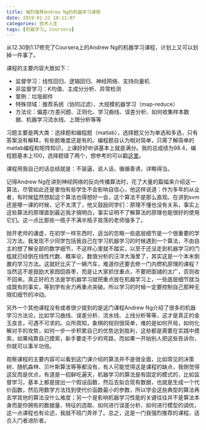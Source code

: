 ```yaml
---
title: 强烈推荐Andrew Ng的机器学习课程
date: 2019-01-21 18:11:07
categories: 技术人生
tags: [机器学习, Coursera]
---
```


从12.30到1.17修完了Coursera上的Andrew Ng的机器学习课程，计划上又可以划掉一件事了。

课程的主要内容大致如下：
- 监督学习：线性回归、逻辑回归、神经网络、支持向量机
- 非监督学习：K均值、主成分分析、异常检测
- 案例：垃圾邮件
- 特殊领域：推荐系统（协同过滤）、大规模机器学习（map-reduce）
- 方法论：偏差/方差问题、正则化、学习曲线、误差分析、如何收集样本数据、机器学习流水线、上限分析等等

<!--more-->

习题主要是两大类：选择题和编程题（matlab），选择题又分为单选和多选，只有答案没有解释，有些题难度还是有的。编程题自认为相对简单，只需了解简单的matlab编程和矩阵知识，上课好好听讲基本上就是满分。我的总成绩为98.4，编程题基本上100，选择题错了两个，想参考的可以戳[这里](https://github.com/naosense/coursera-ml)。

课程用我自己的话总结就是：不装逼，说人话，循循善诱，详略得当。

记得Andrew Ng在讲到神经网络的反向传播算法时，花了大量的篇幅来介绍这一算法，尽管如此还是害怕有些学生不会影响自信心，他这样说道：作为多年的从业者，有时候猛然想起这个算法也得想好一会，这个算法不是那么直观。在讲到svm还是哪一课的时候，记不太清了，他又鼓励同学们：原理不懂也没有关系，事实上这些算法的原理直到最近我才搞明白，事实证明不了解算法的原理也能很好的使用它们。这一点比那些一瓶子不满半瓶子晃荡的老师强多了。

抛开老师的谦虚，在初学一样东西时，适当的忽略一些底层细节是一个很重要的学习方法。我发现不少同学包括我自己在学习机器学习的时候遇到一个算法，不由自主的想了解全部的数学细节，不这样心里就不踏实，以至于还没走到机器学习的门槛就已经倒在线性代数、概率论、数值分析的汪洋大海里了，其实这是一个本末倒置的学习方法。这就好比买了一辆汽车，难道你还要去修一门内燃机原理的课程？当然这不是鼓励大家囫囵吞枣，而是让大家抓住重点，不要把面铺的太广，否则收不回来。真正好的方法是学机器学习就把重点放在机器学习上，一些底层细节就当成既有的事实，等到学有余力再重点突破。所以学习的时候一定要控制自己那种无限扣细节的冲动。

另外一个其他课程没有或者很少提到的是这门课程Andrew Ng介绍了很多的机器学习方法论，比如学习曲线、误差分析、流水线、上线分析等等，这才是真正的金玉良言，可遇不可求的。众所周知，象棋的规则很简单，难的是如何开局，如何化解对手的攻势，如何一步一步积累自己的优势达到胜利，这些都是需要在实践中摸索，如果纯靠自己摸索，新手要走不少的弯路，而如果一开始别人把这些告诉你，你就可以事半功倍。

观察课程的主要内容可以看到这门课介绍的算法并不是很全面，比如常见的决策树、随机森林、贝叶斯算法等等都没有，有人可能觉得这是课程的缺点，我倒觉得这反而是优点，有道是一招鲜吃遍天，机器学习的算法是有固定的模式的，比如监督学习，基本上都是提出一个假设函数，然后去拟合现有数据，也就是生成一个代价函数，然后用数学方法找到使代价函数最小的参数，所以学会这些典型的算法再去学其他的算法没什么难度；另一个是影响机器学习性能的关键往往并不是算法本身而是你拥有的数据量、特征的选取、如何进行误差分析、如何进行模型的调优，这一点课程也有论述，我就不班门弄斧了。总之，这是一门我强烈推荐的课程，适合入门者进阶者。
